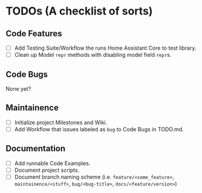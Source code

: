 # TODOs (A checklist of sorts)

## Code Features
- [ ] Add Testing Suite/Workflow the runs Home Assistant Core to test library.
- [ ] Clean up Model `repr` methods with disabling model field `repr`s.

## Code Bugs
None yet?

## Maintainence
- [ ] Initialize project Milestones and Wiki.
- [ ] Add Workflow that issues labeled as `bug` to Code Bugs in TODO.md.

## Documentation
- [ ] Add runnable Code Examples.
- [ ] Document project scripts.
- [ ] Document branch naming scheme (i.e. `feature/<some_feature>`, `maintainence/<stuff>`, `bug/<bug-title>`, `docs/<feature/version>`)
